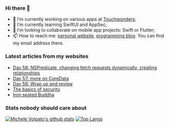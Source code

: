 ### Hi there 👋

- 🔭 I’m currently working on various apps at [Touchwonders](https://touchwonders.com);
- 🌱 I’m currently learning SwiftUI and AppSec;
- 👯 I’m looking to collaborate on mobile app projects: Swift or Flutter;
- 📫 How to reach me: [personal website](https://volpato.nl), [programming blog](https://ishouldgotosleep.com). You can find my email address there.

<!--
**mvolpato/mvolpato** is a ✨ _special_ ✨ repository because its `README.md` (this file) appears on your GitHub profile.

Here are some ideas to get you started:

- 🔭 I’m currently working on ...
- 🌱 I’m currently learning ...
- 👯 I’m looking to collaborate on ...
- 🤔 I’m looking for help with ...
- 💬 Ask me about ...
- 📫 How to reach me: ...
- 😄 Pronouns: ...
- ⚡ Fun fact: ...
-->

### Latest articles from my websites

<!-- BLOG-POST-LIST:START -->
- [Day 58: NSPredicate, changing fetch requests dynamically, creating relationships](https://ishouldgotosleep.com/100-days-swiftui/day-58-NSPredicate-changing-fetch-requests-dynamically-creating-relationships)
- [Day 57: more on CoreData](https://ishouldgotosleep.com/100-days-swiftui/day-57-more-on-core-data)
- [Day 56: Wrap up and review](https://ishouldgotosleep.com/100-days-swiftui/day-56-wrap-up-and-challenges)
- [The basics of security](https://ishouldgotosleep.com/app-security/the-basics-of-security)
- [Iron seated Buddha](https://volpato.nl/iron-seated-buddha/)
<!-- BLOG-POST-LIST:END -->

### Stats nobody should care about

[![Michele Volpato's github stats](https://github-readme-stats.vercel.app/api?username=mvolpato&show_icons=true)](https://github.com/anuraghazra/github-readme-stats)
[![Top Langs](https://github-readme-stats.vercel.app/api/top-langs/?username=mvolpato&layout=compact)](https://github.com/anuraghazra/github-readme-stats)
